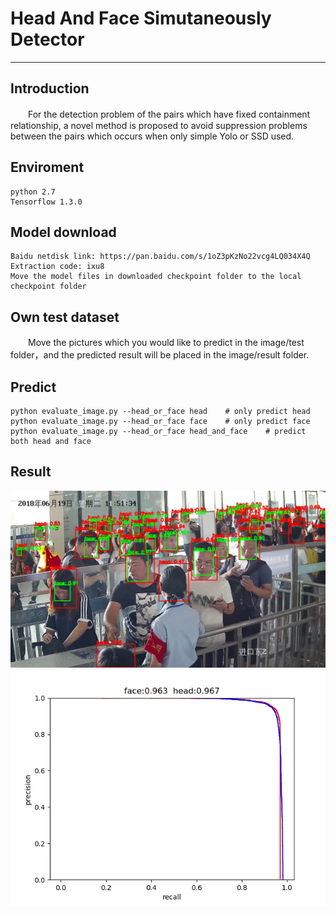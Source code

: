 # Head And Face Simutaneously Detector
------ 
## Introduction
　　For the detection problem of the pairs which have fixed containment relationship, a novel method is proposed to avoid suppression problems between the pairs which occurs when only simple Yolo or SSD used.
## Enviroment
    python 2.7
    Tensorflow 1.3.0
## Model download
    Baidu netdisk link: https://pan.baidu.com/s/1oZ3pKzNo22vcg4LQ034X4Q Extraction code: ixu8
    Move the model files in downloaded checkpoint folder to the local checkpoint folder
## Own test dataset
　　Move the pictures which you would like to predict in the image/test folder，and the predicted result will be placed in the image/result folder.
## Predict

    python evaluate_image.py --head_or_face head    # only predict head
    python evaluate_image.py --head_or_face face    # only predict face
    python evaluate_image.py --head_or_face head_and_face    # predict both head and face 
## Result
   ![avatar](image/result/10.202.112.92_01_20180619111902634_3_2600.jpg "example") 
   ![avatar](ignore_hard_mode.png "mAP")
   <center></center>

